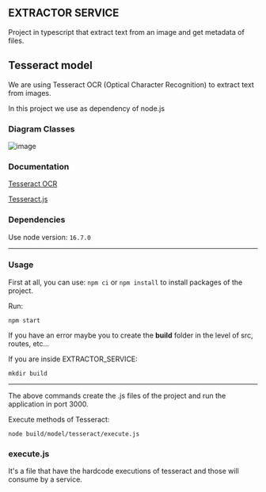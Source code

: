 ## EXTRACTOR SERVICE

Project in typescript that extract text from an image and get metadata of files.

## Tesseract model

We are using Tesseract OCR (Optical Character Recognition) to extract text from images.

In this project we use as dependency of node.js

### Diagram Classes

![image](https://res.cloudinary.com/marcandea/image/upload/v1629742108/samples/extract_diagram_ryv8jq.png)

### Documentation

[Tesseract OCR](https://github.com/tesseract-ocr/tessdoc#tesseract-user-manual)

[Tesseract.js](https://github.com/naptha/tesseract.js)

### Dependencies

Use node version: `16.7.0`

___
### Usage

First at all, you can use: `npm ci` or `npm install` to install packages of the project.

Run:

`npm start`

If you have an error maybe you to create the **build** folder in the level of src, routes, etc...

If you are inside EXTRACTOR_SERVICE:

    mkdir build

___
The above commands create the .js files of the project and run the application in port 3000.

Execute methods of Tesseract:

`node build/model/tesseract/execute.js`

### execute.js

It's a file that have the hardcode executions of tesseract and those will consume by a service.
